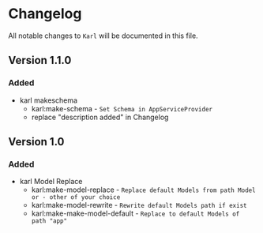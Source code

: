 # Changelog

All notable changes to `Karl` will be documented in this file.

## Version 1.1.0

### Added
- karl makeschema
    - karl:make-schema - `Set Schema in AppServiceProvider`
    - replace "description added" in Changelog


## Version 1.0

### Added
- karl Model Replace
    - karl:make-model-replace - `Replace default Models from path Model or - other of your choice`
    - karl:make-model-rewrite - `Rewrite default Models path if exist`
    - karl:make-make-model-default - `Replace to default Models of path "app"`

